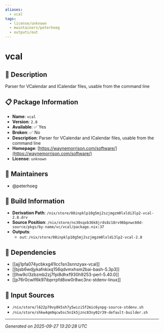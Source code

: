 ```yaml
---
aliases:
  - vcal
tags:
  - license/unknown
  - maintainers/peterhoeg
  - outputs/out
---
```


# vcal

## 📝 Description

Parser for VCalendar and ICalendar files, usable from the command line

## 📋 Package Information

- **Name**: `vcal`
- **Version**: `2.8`
- **Available**: ✅ Yes
- **Broken**: ✅ No
- **Description**: Parser for VCalendar and ICalendar files, usable from the command line
- **Homepage**: [https://waynemorrison.com/software/](https://waynemorrison.com/software/)
- **License**: `unknown`
## 👥 Maintainers

- @peterhoeg


## 🔧 Build Information

- **Derivation Path**: `/nix/store/08inpklp10g5mj2szjmgzm0lxldi3lp2-vcal-2.8.drv`
- **Source Position**: `/nix/store/ns30sqxb36k8jrds8z18rv96bpnwc60d-source/pkgs/by-name/vc/vcal/package.nix:37`
- **Outputs**:
  - `out`:  `/nix/store/08inpklp10g5mj2szjmgzm0lxldi3lp2-vcal-2.8`

## 🔗 Dependencies

- [[ajj1pfa074ycbkxg41lcc1sn3snnzyax-vcal]]
- [[bjsb6wdjykafnkixq156qdvmxhsm2bai-bash-5.3p3]]
- [[lhw9cl3zbzmb2zj7fpi8dhxf930h9253-perl-5.40.0]]
- [[p76r0cwlf6k97ibprrpfd8xw0r8wc3nx-stdenv-linux]]

## 📁 Input Sources

- `/nix/store/l622p70vy8k5sh7y5wizi5f2mic6ynpg-source-stdenv.sh`
- `/nix/store/shkw4qm9qcw5sc5n1k5jznc83ny02r39-default-builder.sh`

---
*Generated on 2025-09-27 13:20:28 UTC*
